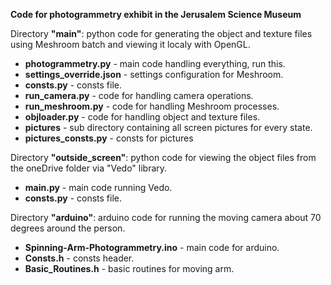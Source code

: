**Code for photogrammetry exhibit in the Jerusalem Science Museum**

Directory **"main"**: python code for generating the object and texture files using Meshroom batch and viewing it localy with OpenGL.
- **photogrammetry.py** - main code handling everything, run this.
- **settings_override.json** - settings configuration for Meshroom.
- **consts.py** - consts file.
- **run_camera.py** - code for handling camera operations.
- **run_meshroom.py** - code for handling Meshroom processes.
- **objloader.py** - code for handling object and texture files.
- **pictures** - sub directory containing all screen pictures for every state.
- **pictures_consts.py** - consts for pictures 

Directory **"outside_screen"**: python code for viewing the object files from the oneDrive folder via "Vedo" library.
- **main.py** - main code running Vedo.
- **consts.py** - consts file.

Directory **"arduino"**: arduino code for running the moving camera about 70 degrees around the person.
- **Spinning-Arm-Photogrammetry.ino** - main code for arduino.
- **Consts.h** - consts header.
- **Basic_Routines.h** - basic routines for moving arm.

